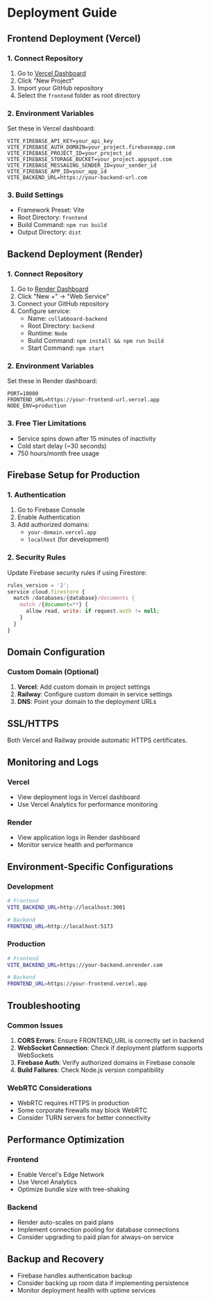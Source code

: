 # Deployment Guide

## Frontend Deployment (Vercel)

### 1. Connect Repository
1. Go to [Vercel Dashboard](https://vercel.com/dashboard)
2. Click "New Project"
3. Import your GitHub repository
4. Select the `frontend` folder as root directory

### 2. Environment Variables
Set these in Vercel dashboard:
```
VITE_FIREBASE_API_KEY=your_api_key
VITE_FIREBASE_AUTH_DOMAIN=your_project.firebaseapp.com
VITE_FIREBASE_PROJECT_ID=your_project_id
VITE_FIREBASE_STORAGE_BUCKET=your_project.appspot.com
VITE_FIREBASE_MESSAGING_SENDER_ID=your_sender_id
VITE_FIREBASE_APP_ID=your_app_id
VITE_BACKEND_URL=https://your-backend-url.com
```

### 3. Build Settings
- Framework Preset: Vite
- Root Directory: `frontend`
- Build Command: `npm run build`
- Output Directory: `dist`

## Backend Deployment (Render)

### 1. Connect Repository
1. Go to [Render Dashboard](https://dashboard.render.com)
2. Click "New +" → "Web Service"
3. Connect your GitHub repository
4. Configure service:
   - Name: `collabboard-backend`
   - Root Directory: `backend`
   - Runtime: `Node`
   - Build Command: `npm install && npm run build`
   - Start Command: `npm start`

### 2. Environment Variables
Set these in Render dashboard:
```
PORT=10000
FRONTEND_URL=https://your-frontend-url.vercel.app
NODE_ENV=production
```

### 3. Free Tier Limitations
- Service spins down after 15 minutes of inactivity
- Cold start delay (~30 seconds)
- 750 hours/month free usage

## Firebase Setup for Production

### 1. Authentication
1. Go to Firebase Console
2. Enable Authentication
3. Add authorized domains:
   - `your-domain.vercel.app`
   - `localhost` (for development)

### 2. Security Rules
Update Firebase security rules if using Firestore:
```javascript
rules_version = '2';
service cloud.firestore {
  match /databases/{database}/documents {
    match /{document=**} {
      allow read, write: if request.auth != null;
    }
  }
}
```

## Domain Configuration

### Custom Domain (Optional)
1. **Vercel**: Add custom domain in project settings
2. **Railway**: Configure custom domain in service settings
3. **DNS**: Point your domain to the deployment URLs

## SSL/HTTPS
Both Vercel and Railway provide automatic HTTPS certificates.

## Monitoring and Logs

### Vercel
- View deployment logs in Vercel dashboard
- Use Vercel Analytics for performance monitoring

### Render
- View application logs in Render dashboard
- Monitor service health and performance

## Environment-Specific Configurations

### Development
```bash
# Frontend
VITE_BACKEND_URL=http://localhost:3001

# Backend
FRONTEND_URL=http://localhost:5173
```

### Production
```bash
# Frontend
VITE_BACKEND_URL=https://your-backend.onrender.com

# Backend
FRONTEND_URL=https://your-frontend.vercel.app
```

## Troubleshooting

### Common Issues
1. **CORS Errors**: Ensure FRONTEND_URL is correctly set in backend
2. **WebSocket Connection**: Check if deployment platform supports WebSockets
3. **Firebase Auth**: Verify authorized domains in Firebase console
4. **Build Failures**: Check Node.js version compatibility

### WebRTC Considerations
- WebRTC requires HTTPS in production
- Some corporate firewalls may block WebRTC
- Consider TURN servers for better connectivity

## Performance Optimization

### Frontend
- Enable Vercel's Edge Network
- Use Vercel Analytics
- Optimize bundle size with tree-shaking

### Backend
- Render auto-scales on paid plans
- Implement connection pooling for database connections
- Consider upgrading to paid plan for always-on service

## Backup and Recovery
- Firebase handles authentication backup
- Consider backing up room data if implementing persistence
- Monitor deployment health with uptime services